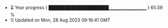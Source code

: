 - ⏳ Year progress { ███████████████████▁▁▁▁▁▁▁▁▁▁▁ } 65.59 %
- ⏰ Updated on Mon, 28 Aug 2023 09:16:41 GMT

